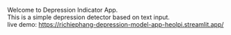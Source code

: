 Welcome to Depression Indicator App.
<br/> 
This is a simple depression detector based on text input.
<br/> 
live demo: 
https://richiephang-depression-model-app-heolpi.streamlit.app/
